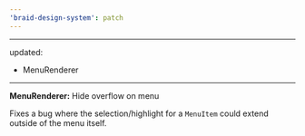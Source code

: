 ```yaml
---
'braid-design-system': patch
---
```


---
updated:
  - MenuRenderer
---

**MenuRenderer:** Hide overflow on menu

Fixes a bug where the selection/highlight for a `MenuItem` could extend outside of the menu itself.
